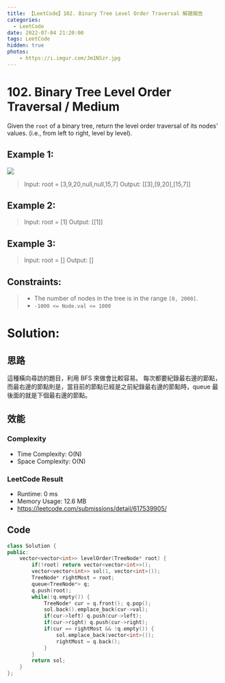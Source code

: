 ```yaml
---
title: 【LeetCode】102. Binary Tree Level Order Traversal 解題報告
categories:
  - LeetCode
date: 2022-07-04 21:20:00
tags: LeetCode
hidden: true
photos:
    - https://i.imgur.com/Jm1NSzr.jpg
---
```


# 102. Binary Tree Level Order Traversal / Medium

Given the `root` of a binary tree, return the level order traversal of its nodes' values. (i.e., from left to right, level by level).

<!-- more -->

## Example 1:
![](https://assets.leetcode.com/uploads/2021/02/19/tree1.jpg)
> Input: root = [3,9,20,null,null,15,7]
> Output: [[3],[9,20],[15,7]]

## Example 2:
> Input: root = [1]
> Output: [[1]]

## Example 3:
> Input: root = []
> Output: []

## Constraints:
> - The number of nodes in the tree is in the range `[0, 2000]`.
> - `-1000 <= Node.val <= 1000`

# Solution:

## 思路

這種橫向尋訪的題目，利用 BFS 來做會比較容易。
每次都要紀錄最右邊的節點，
而最右邊的節點則是，當目前的節點已經是之前紀錄最右邊的節點時，queue 最後面的就是下個最右邊的節點。

## 效能
### Complexity 
- Time Complexity: O(N)
- Space Complexity: O(N)

### LeetCode Result
- Runtime: 0 ms
- Memory Usage: 12.6 MB 
- https://leetcode.com/submissions/detail/617539905/

## Code 
```cpp
class Solution {
public:
    vector<vector<int>> levelOrder(TreeNode* root) {
        if(!root) return vector<vector<int>>();
        vector<vector<int>> sol(1, vector<int>());
        TreeNode* rightMost = root;
        queue<TreeNode*> q;
        q.push(root);
        while(!q.empty()) {
            TreeNode* cur = q.front(); q.pop();
            sol.back().emplace_back(cur->val);
            if(cur->left) q.push(cur->left);
            if(cur->right) q.push(cur->right);
            if(cur == rightMost && !q.empty()) {
                sol.emplace_back(vector<int>());
                rightMost = q.back();
            }
        }
        return sol;
    }
};
```
